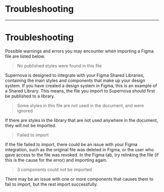 
# Troubleshooting

---

# Troubleshooting

Possible warnings and errors you may encounter when importing a Figma file are listed below.

> No published styles were found in this file

Supernova is designed to integrate with your Figma Shared Libraries, containing the main styles and components that make up your design system. If you have created a design system in Figma, this is an example of a Shared Library. This means, the file you import to Supernova should first be published to a library.

> Some styles in this file are not used in the document, and were ignored

If there are styles in the library that are not used anywhere in the document, they will not be imported.

> Failed to import

If the file failed to import, there could be an issue with your Figma integration, such as the original file was deleted in Figma, or the user who gave access to the file was revoked. In the Figma tab, try relinking the file (if this is the cause for the error) and importing again.

> 3 components could not be imported

There may be an issue with one or more components that causes them to fail to import, but the rest import successfully.